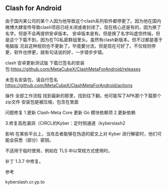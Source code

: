 ## Clash for Android

由于国内某公司的某个人因为他导致这个clash系列软件都停更了。因为他在国内微博大肆宣传导致clash项目已经关闭或者封闭了。现在核心还是有的，因为换了名字。但是不会再提供安卓版本。
安卓版本是有。但是换了名字叫虚空终端，但是这个下载不到，因为在TG私密群组里头。虽然有clash新版本。但不过都是基于电脑版
况且这种规则也不更新了。毕竟要分流，但是现在可好了。不仅规则停更，软件也停更，就有句话说的好，一步错步步错。

clash 安卓更新测试版
下载已签名的安装包:https://github.com/MetaCubeX/ClashMetaForAndroid/releases

未签名安装包，请自行签名
https://github.com/MetaCubeX/ClashMetaForAndroid/actions

 操作 全部工作流程 找到最新的那里，找到往下翻，他可能写了APK那个下载那个zip文件 安装包是被压缩，包含在里面




问题修复
1.更新 Clash-Meta Core
 更新 Go 模块依赖项
 2.更新依赖

 3.修复高危漏洞（CIRCL的Kyber：定时侧通道（kyberslash2

 影响
 在某些平台上，当攻击者能够在伪造的密文上对 Kyber 进行解密时，他们可能会获悉（部分）密钥。

 不适用于临时使用，例如在 TLS 中以常规方式使用时。

 补丁
 1.3.7 中修复。

 参考

 kyberslash.cr.yp.to

